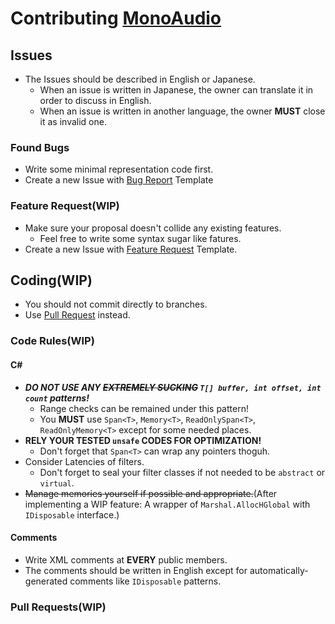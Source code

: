 # Contributing [MonoAudio](https://github.com/MineCake147E/MonoAudio/)

## Issues
- The Issues should be described in English or Japanese.
  - When an issue is written in Japanese, the owner can translate it in order to discuss in English.
  - When an issue is written in another language, the owner **MUST** close it as invalid one.
### Found Bugs
- Write some minimal representation code first.
- Create a new Issue with [Bug Report](https://github.com/MineCake147E/MonoAudio/issues/new?assignees=&labels=&template=bug_report.md&title=) Template

### Feature Request(WIP)
- Make sure your proposal doesn't collide any existing features.
  - Feel free to write some syntax sugar like fatures.
- Create a new Issue with [Feature Request](https://github.com/MineCake147E/MonoAudio/issues/new?assignees=&labels=&template=feature_request.md&title=) Template.

## Coding(WIP)
- You should not commit directly to branches.
- Use [Pull Request](https://github.com/MineCake147E/MonoAudio/compare) instead.
### Code Rules(WIP)
#### C\#
- ***DO NOT USE ANY ~~EXTREMELY SUCKING~~ `T[] buffer, int offset, int count` patterns!***
  - Range checks can be remained under this pattern!
  - You **MUST** use `Span<T>`, `Memory<T>`, `ReadOnlySpan<T>`, `ReadOnlyMemory<T>` except for some needed places.
- **RELY YOUR TESTED `unsafe` CODES FOR OPTIMIZATION!** 
  -  Don't forget that `Span<T>` can wrap any pointers thoguh.
- Consider Latencies of filters.
  - Don't forget to seal your filter classes if not needed to be `abstract` or `virtual`.
- ~~Manage memories yourself if possible and appropriate.~~(After implementing a WIP feature: A wrapper of `Marshal.AllocHGlobal` with `IDisposable` interface.)
#### Comments
- Write XML comments at **EVERY** public members.
- The comments should be written in English except for automatically-generated comments like `IDisposable` patterns.

### Pull Requests(WIP)

